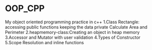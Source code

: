 # OOP_CPP
My object oriented programming practice in c++
1.Class Rectangle: accessing public functions keeping the data private Calculate Area and Perimeter
2.heapmemory-class:Creating an object in heap memory
3.Accessor and Mutator with user validation
4.Types of Constructor
5.Scope Resolution and inline functions
